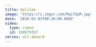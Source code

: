 ```yaml
---
title: Galilee
image: 'https://i.imgur.com/MuLYIpM.jpg'
date: '2016-01-03T09:30:00.000Z'
video:
  type: vimeo
  id: 150679357
series: all-aboard
---
```


